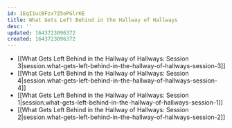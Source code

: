 ```yaml
---
id: 1EqI1ucBFzx7Z5oPGlrKE
title: What Gets Left Behind in the Hallway of Hallways
desc: ''
updated: 1643723096372
created: 1643723096372
---
```


- [[What Gets Left Behind in the Hallway of Hallways:  Session 3|session.what-gets-left-behind-in-the-hallway-of-hallways-session-3]]
- [[What Gets Left Behind in the Hallway of Hallways:  Session 4|session.what-gets-left-behind-in-the-hallway-of-hallways-session-4]]
- [[What Gets Left Behind in the Hallway of Hallways:  Session 1|session.what-gets-left-behind-in-the-hallway-of-hallways-session-1]]
- [[What Gets Left Behind in the Hallway of Hallways:  Session 2|session.what-gets-left-behind-in-the-hallway-of-hallways-session-2]]
